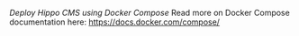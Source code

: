 *Deploy Hippo CMS using Docker Compose*
Read more on Docker Compose documentation here: https://docs.docker.com/compose/
